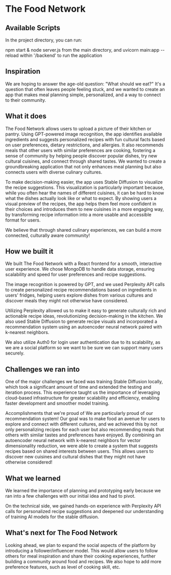 # The Food Network


## Available Scripts

In the project directory, you can run:

npm start & node server.js from the main directory, and uvicorn main:app --reload within '/backend' to run the application

## Inspiration
We are hoping to answer the age-old question: "What should we eat?" It's a question that often leaves people feeling stuck, and we wanted to create an app that makes meal planning simple, personalized, and a way to connect to their community.

## What it does
The Food Network allows users to upload a picture of their kitchen or pantry. Using GPT-powered image recognition, the app identifies available ingredients and suggests personalized recipes with fun cultural facts based on user preferences, dietary restrictions, and allergies. It also recommends meals that other users with similar preferences are cooking, fostering a sense of community by helping people discover popular dishes, try new cultural cuisines, and connect through shared tastes. We wanted to create a groundbreaking application that not only enhances meal planning but also connects users with diverse culinary cultures.

To make decision-making easier, the app uses Stable Diffusion to visualize the recipe suggestions. This visualization is particularly important because, while you often hear the names of different cuisines, it can be hard to know what the dishes actually look like or what to expect. By showing users a visual preview of the recipes, the app helps them feel more confident in their choices and introduces them to new cuisines in a more engaging way, by transforming recipe information into a more usable and accessible format for users.

We believe that through shared culinary experiences, we can build a more connected, culturally aware community!

## How we built it
We built The Food Network with a React frontend for a smooth, interactive user experience. We chose MongoDB to handle data storage, ensuring scalability and speed for user preferences and recipe suggestions.

The image recognition is powered by GPT, and we used Perplexity API calls to create personalized recipe recommendations based on ingredients in users' fridges, helping users explore dishes from various cultures and discover meals they might not otherwise have considered.

Utilizing Perplexity allowed us to make it easy to generate culturally rich and actionable recipe ideas, revolutionizing decision-making in the kitchen. We also used Stable Diffusion to generate recipe visuals and incorporated a recommendation system using an autoencoder neural network paired with k-nearest neighbors.

We also utilize Auth0 for login user authentication due to its scalability, as we are a social platform so we want to be sure we can support many users securely.

## Challenges we ran into
One of the major challenges we faced was training Stable Diffusion locally, which took a significant amount of time and extended the testing and iteration process. This experience taught us the importance of leveraging cloud-based infrastructure for greater scalability and efficiency, enabling faster development and smoother model training.

Accomplishments that we're proud of
We are particularly proud of our recommendation system! Our goal was to make food an avenue for users to explore and connect with different cultures, and we achieved this by not only personalizing recipes for each user but also recommending meals that others with similar tastes and preferences have enjoyed. By combining an autoencoder neural network with k-nearest neighbors for vector dimensionality reduction, we were able to create a system that suggests recipes based on shared interests between users. This allows users to discover new cuisines and cultural dishes that they might not have otherwise considered!

## What we learned
We learned the importance of planning and prototyping early because we ran into a few challenges with our initial idea and had to pivot.

On the technical side, we gained hands-on experience with Perplexity API calls for personalized recipe suggestions and deepened our understanding of training AI models for the stable diffusion.

## What's next for The Food Network
Looking ahead, we plan to expand the social aspects of the platform by introducing a follower/influencer model. This would allow users to follow others for meal inspiration and share their cooking experiences, further building a community around food and recipes. We also hope to add more preference features, such as level of cooking skill, etc.
